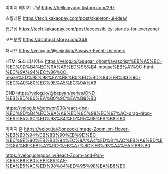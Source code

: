 
이미지 레이지 로딩
https://helloinyong.tistory.com/297

스켈레톤
https://tech.kakaopay.com/post/skeleton-ui-idea/

접근성
https://tech.kakaopay.com/post/accessibility-stories-for-everyone/

코드분할
https://doqtqu.tistory.com/349

패시브
https://velog.io/@sejinkim/Passive-Event-Listeners

HTMl 요소 리사이즈
https://velog.io/@sugar_ghost/javascript%EB%A5%BC-%EC%9D%B4%EC%9A%A9%ED%95%B4-mouse%EB%A1%9C-html-%EC%9A%94%EC%86%8C-resize%ED%95%98%EA%B8%B0%EC%BD%94%EB%93%9C-%EC%A0%80%EC%9E%A5%EC%9A%A9

DND 
https://velog.io/@bepyan/series/DND-%EB%BD%80%EA%B0%9C%EA%B8%B0

https://velog.io/@dowon938/react-dnd-%EC%9D%B4%EC%9A%A9%ED%95%98%EC%97%AC-drag-drop-%EA%B5%AC%ED%98%84%ED%95%98%EA%B8%B0

이미지 줌
https://velog.io/@oneook/Image-Zoom-on-Hover-%EB%B0%94%EB%8B%90%EB%9D%BC-%EC%9E%90%EB%B0%94%EC%8A%A4%ED%81%AC%EB%A6%BD%ED%8A%B8%EB%A1%9C-%EB%A7%8C%EB%93%A4%EA%B8%B0

https://velog.io/@dosilv/React-Zoom-and-Pan-%EA%B8%B0%EB%8A%A5-%EA%B5%AC%ED%98%84%ED%95%98%EA%B8%B0


